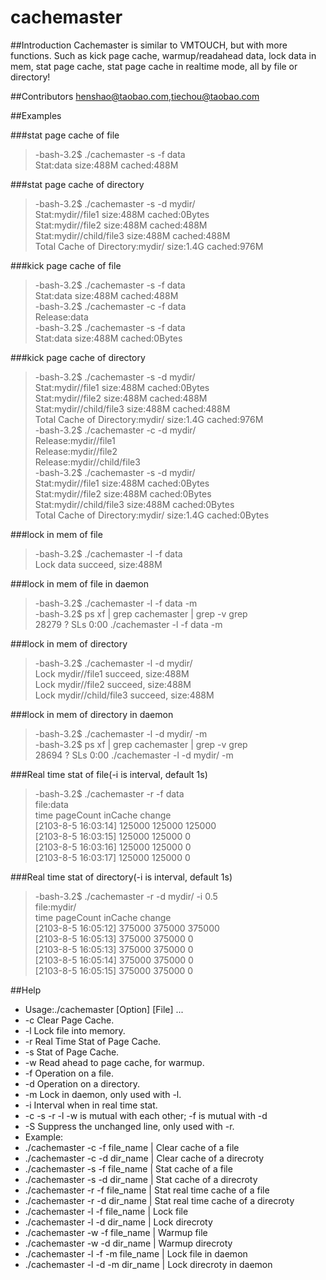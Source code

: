 cachemaster
===========

##Introduction
Cachemaster is similar to VMTOUCH, but with more functions. Such as kick page cache, warmup/readahead data, lock data in mem, stat page cache, stat page cache in realtime mode, all by file or directory! 

##Contributors
henshao@taobao.com,tiechou@taobao.com

##Examples

###stat page cache of file
>-bash-3.2$ ./cachemaster -s -f data  
>Stat:data size:488M cached:488M  

###stat page cache of directory
>-bash-3.2$ ./cachemaster -s -d mydir/  
>Stat:mydir//file1 size:488M cached:0Bytes  
>Stat:mydir//file2 size:488M cached:488M  
>Stat:mydir//child/file3 size:488M cached:488M  
>Total Cache of Directory:mydir/ size:1.4G cached:976M  

###kick page cache of file
>-bash-3.2$ ./cachemaster -s -f data  
>Stat:data size:488M cached:488M  
>-bash-3.2$ ./cachemaster -c -f data    
>Release:data  
>-bash-3.2$ ./cachemaster -s -f data   
>Stat:data size:488M cached:0Bytes  

###kick page cache of directory
>-bash-3.2$ ./cachemaster -s -d mydir/  
>Stat:mydir//file1 size:488M cached:0Bytes  
>Stat:mydir//file2 size:488M cached:488M  
>Stat:mydir//child/file3 size:488M cached:488M  
>Total Cache of Directory:mydir/ size:1.4G cached:976M  
>-bash-3.2$ ./cachemaster -c -d mydir/   
>Release:mydir//file1  
>Release:mydir//file2  
>Release:mydir//child/file3  
>-bash-3.2$ ./cachemaster -s -d mydir/  
>Stat:mydir//file1 size:488M cached:0Bytes  
>Stat:mydir//file2 size:488M cached:0Bytes  
>Stat:mydir//child/file3 size:488M cached:0Bytes  
>Total Cache of Directory:mydir/ size:1.4G cached:0Bytes  

###lock in mem of file
>-bash-3.2$ ./cachemaster -l -f data   
>Lock data succeed, size:488M  

###lock in mem of file in daemon
>-bash-3.2$ ./cachemaster -l -f data  -m  
>-bash-3.2$ ps xf | grep cachemaster | grep -v grep  
>28279 ?        SLs    0:00 ./cachemaster -l -f data -m  

###lock in mem of directory
>-bash-3.2$ ./cachemaster -l -d mydir/  
>Lock mydir//file1 succeed, size:488M  
>Lock mydir//file2 succeed, size:488M  
>Lock mydir//child/file3 succeed, size:488M  

###lock in mem of directory in daemon
>-bash-3.2$ ./cachemaster -l -d mydir/ -m  
>-bash-3.2$ ps xf | grep cachemaster | grep -v grep  
>28694 ?        SLs    0:00 ./cachemaster -l -d mydir/ -m  

###Real time stat of file(-i is interval, default 1s)
>-bash-3.2$ ./cachemaster -r -f data   
>file:data  
>time    pageCount       inCache change  
>[2103-8-5 16:03:14] 125000      125000  125000  
>[2103-8-5 16:03:15] 125000      125000  0  
>[2103-8-5 16:03:16] 125000      125000  0  
>[2103-8-5 16:03:17] 125000      125000  0  

###Real time stat of directory(-i is interval, default 1s)
>-bash-3.2$ ./cachemaster -r -d mydir/ -i 0.5  
>file:mydir/  
>time    pageCount       inCache change  
>[2103-8-5 16:05:12] 375000      375000  375000  
>[2103-8-5 16:05:13] 375000      375000  0  
>[2103-8-5 16:05:13] 375000      375000  0  
>[2103-8-5 16:05:14] 375000      375000  0  
>[2103-8-5 16:05:15] 375000      375000  0  

##Help
*   Usage:./cachemaster [Option] [File] ...
*   -c Clear Page Cache.
*   -l Lock file into memory.
*   -r Real Time Stat of Page Cache.
*   -s Stat of Page Cache.
*   -w Read ahead to page cache, for warmup.
*   -f Operation on a file.
*   -d Operation on a directory.
*   -m Lock in daemon, only used with -l.
*   -i Interval when in real time stat.
*   -c -s -r -l -w is mutual with each other; -f is mutual with -d
*   -S Suppress the unchanged line, only used with -r.
*   Example:
*   ./cachemaster -c -f file_name | Clear cache of a file
*   ./cachemaster -c -d dir_name | Clear cache of a direcroty
*   ./cachemaster -s -f file_name | Stat cache of a file
*   ./cachemaster -s -d dir_name | Stat cache of a direcroty
*   ./cachemaster -r -f file_name | Stat real time cache of a file
*   ./cachemaster -r -d dir_name | Stat real time cache of a direcroty
*   ./cachemaster -l -f file_name | Lock file
*   ./cachemaster -l -d dir_name | Lock  direcroty
*   ./cachemaster -w -f file_name | Warmup file
*   ./cachemaster -w -d dir_name | Warmup  direcroty
*   ./cachemaster -l -f -m file_name | Lock file in daemon
*   ./cachemaster -l -d -m dir_name | Lock direcroty in daemon
